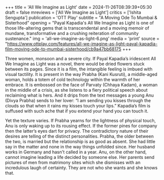 +++
title = 'All We Imagine as Light'
date = 2024-11-26T08:39:39+05:30
draft = false
mreviews = ['All We Imagine as Light']
critics = ['Ishita Sengupta']
publication = 'OTT Play'
subtitle = "A Moving Ode To Mumbai & Sisterhood"
opening = "Payal Kapadia's All We Imagine as Light is one of those life-altering gems that is transcendental and a moving memoir of mundane, transformative and a crushing reiteration of community sustenance."
img = 'all-we-imagine-as-light-6.png'
media = 'print'
source = "https://www.ottplay.com/features/all-we-imagine-as-light-payal-kapadia-film-moving-ode-to-mumbai-sisterhood/cb9a47bb68175
+++

Three women, monsoon and a severe city. If Payal Kapadia’s iridescent All We Imagine as Light was a novel, there would be dried flowers stuck between its pages. Since it is a film, the intangible feeling is imbued with visual tactility. It is present in the way Prabha (Kani Kusruti), a middle-aged woman, holds a totem of cold technology within the warmth of her embrace. It is embossed on the face of Parvaty (Chhaya Kadam), a woman in the middle of a crisis, as she listens to a fiery political speech about reclaiming what is hers. And it drips from the text messages a young Anu (Divya Prabha) sends to her lover: “I am sending you kisses through the clouds so that when it rains my kisses touch your lips.” Kapadia’s film is suffused with such ache that if you extend your hand you can touch it.

Yet the texture varies. If Prabha yearns for the lightness of physical touch, Anu is only waking up to its rousing effect. If the former pines for company then the latter’s eyes dart for privacy. The contradictory nature of their desires are telling of the distinct personalities. Prabha, the older between the two, is married but the relationship is as good as absent. She had little say in the matter and none in the way things unfolded since. Her husband works in Germany and hasn't called in a year. Anu, on the other hand, cannot imagine leading a life decided by someone else. Her parents send pictures of men from matrimony sites which she dismisses with an incredulous laugh of certainty. They are not who she wants and she knows that.
